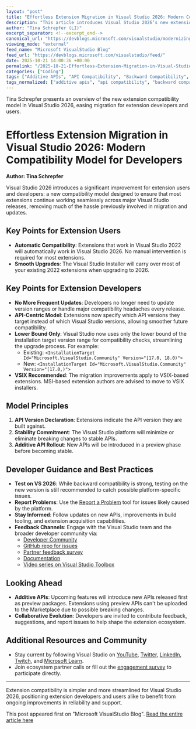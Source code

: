 ```yaml
---
layout: "post"
title: "Effortless Extension Migration in Visual Studio 2026: Modern Compatibility Model for Developers"
description: "This article introduces Visual Studio 2026’s new extension compatibility model, which eliminates manual upgrades for most extensions and streamlines the migration process for extension developers. The post explains key changes to vsixmanifest handling, details new principles for extension stability, and provides guidance for both extension users and developers on taking advantage of these modern improvements."
author: "Tina Schrepfer (LI)"
excerpt_separator: <!--excerpt_end-->
canonical_url: "https://devblogs.microsoft.com/visualstudio/modernizing-visual-studio-extension-compatibility-effortless-migration-for-extension-developers-and-users/"
viewing_mode: "external"
feed_name: "Microsoft VisualStudio Blog"
feed_url: "https://devblogs.microsoft.com/visualstudio/feed/"
date: 2025-10-21 14:00:36 +00:00
permalink: "/2025-10-21-Effortless-Extension-Migration-in-Visual-Studio-2026-Modern-Compatibility-Model-for-Developers.html"
categories: ["Coding"]
tags: ["Additive APIs", "API Compatibility", "Backward Compatibility", "Coding", "Developer Experience", "Developer Tools", "Extensibility", "Extension Development", "Extension Migration", "Extensions", "IDE", "Marketplace", "Microsoft", "MSI Installers", "News", "VisualStudio.Extensibility", "VS", "VSIX", "Vsixmanifest"]
tags_normalized: ["additive apis", "api compatibility", "backward compatibility", "coding", "developer experience", "developer tools", "extensibility", "extension development", "extension migration", "extensions", "ide", "marketplace", "microsoft", "msi installers", "news", "visualstudiodotextensibility", "vs", "vsix", "vsixmanifest"]
---
```


Tina Schrepfer presents an overview of the new extension compatibility model in Visual Studio 2026, easing migration for extension developers and users.<!--excerpt_end-->

# Effortless Extension Migration in Visual Studio 2026: Modern Compatibility Model for Developers

**Author: Tina Schrepfer**

Visual Studio 2026 introduces a significant improvement for extension users and developers: a new compatibility model designed to ensure that most extensions continue working seamlessly across major Visual Studio releases, removing much of the hassle previously involved in migration and updates.

## Key Points for Extension Users

- **Automatic Compatibility**: Extensions that work in Visual Studio 2022 will automatically work in Visual Studio 2026. No manual intervention is required for most extensions.
- **Smooth Upgrades**: The Visual Studio Installer will carry over most of your existing 2022 extensions when upgrading to 2026.

## Key Points for Extension Developers

- **No More Frequent Updates**: Developers no longer need to update version ranges or handle major compatibility headaches every release.
- **API-Centric Model**: Extensions now specify which API versions they target instead of which Visual Studio versions, allowing smoother future compatibility.
- **Lower Bound Only**: Visual Studio now uses only the lower bound of the installation target version range for compatibility checks, streamlining the upgrade process. For example:
  - Existing: `<InstallationTarget Id="Microsoft.VisualStudio.Community" Version="[17.0, 18.0)">`
  - New: `<InstallationTarget Id="Microsoft.VisualStudio.Community" Version="[17.0,)">`
- **VSIX Recommended**: The migration improvements apply to VSIX-based extensions. MSI-based extension authors are advised to move to VSIX installers.

## Model Principles

1. **API Version Declaration**: Extensions indicate the API version they are built against.
2. **Stability Commitment**: The Visual Studio platform will minimize or eliminate breaking changes to stable APIs.
3. **Additive API Rollout**: New APIs will be introduced in a preview phase before becoming stable.

## Developer Guidance and Best Practices

- **Test on VS 2026**: While backward compatibility is strong, testing on the new version is still recommended to catch possible platform-specific issues.
- **Report Problems**: Use the [Report a Problem](https://learn.microsoft.com/en-us/visualstudio/ide/how-to-report-a-problem-with-visual-studio?view=visualstudio) tool for issues likely caused by the platform.
- **Stay Informed**: Follow updates on new APIs, improvements in build tooling, and extension acquisition capabilities.
- **Feedback Channels**: Engage with the Visual Studio team and the broader developer community via:
  - [Developer Community](https://developercommunity.visualstudio.com/home)
  - [GitHub repo for issues](https://github.com/microsoft/VSExtensibility/issues)
  - [Partner feedback survey](https://aka.ms/vs-extension-authors)
  - [Documentation](https://aka.ms/VisualStudio.Extensibility)
  - [Video series on Visual Studio Toolbox](https://aka.ms/vsextensibilityseries)

## Looking Ahead

- **Additive APIs**: Upcoming features will introduce new APIs released first as preview packages. Extensions using preview APIs can't be uploaded to the Marketplace due to possible breaking changes.
- **Collaborative Evolution**: Developers are invited to contribute feedback, suggestions, and report issues to help shape the extension ecosystem.

## Additional Resources and Community

- Stay current by following Visual Studio on [YouTube](https://www.youtube.com/@visualstudio), [Twitter](https://twitter.com/VisualStudio), [LinkedIn](https://www.linkedin.com/showcase/microsoft-visual-studio/), [Twitch](https://www.twitch.tv/visualstudio), and [Microsoft Learn](https://learn.microsoft.com/en-us/visualstudio/?view=vs-2022).
- Join ecosystem partner calls or fill out the [engagement survey](https://aka.ms/vs-extension-authors) to participate directly.

---

Extension compatibility is simpler and more streamlined for Visual Studio 2026, positioning extension developers and users alike to benefit from ongoing improvements in reliability and support.

This post appeared first on "Microsoft VisualStudio Blog". [Read the entire article here](https://devblogs.microsoft.com/visualstudio/modernizing-visual-studio-extension-compatibility-effortless-migration-for-extension-developers-and-users/)

